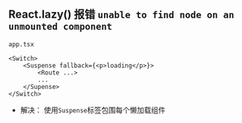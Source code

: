 ## React.lazy() 报错 `unable to find node on an unmounted component`

    app.tsx

    <Switch>
        <Suspense fallback={<p>loading</p>}>
            <Route ...>
            ...
        </Supense>
    </Switch>

* 解决： 使用`Suspense`标签包围每个懒加载组件


## 